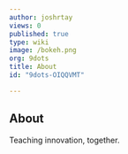```yaml
---
author: joshrtay
views: 0
published: true
type: wiki
image: /bokeh.png
org: 9dots
title: About
id: "9dots-OIQQVMT"

---
```


## About

Teaching innovation, together.
